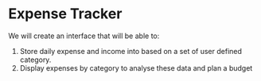 # Expense Tracker
We will create an interface that will be able to:
1. Store daily expense and income into based on a set of user defined category.
2. Display expenses by category to analyse these data and plan a budget

